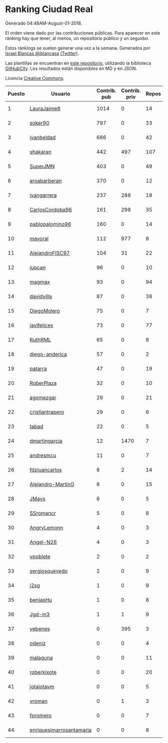 # Ranking Ciudad Real

Generado 04:48AM-August-01-2018.

El orden viene dado por las contribuciones públicas. Para aparecer en este ránking hay que tener, al menos, un repositorio público y un seguidor.

Estos ránkings se suelen generar una vez a la semana. Generados por [Israel Blancas @iblancasa](https://github.com/iblancasa/) [(Twitter)](https://twitter.com/iblancasa).

Las plantillas se encuentran en [este repositorio](https://github.com/iblancasa/GH-Spanish-Ranking), utilizando la biblioteca [GitHubCity](https://github.com/iblancasa/GitHubCity). Los resultados están disponibles en MD y en JSON.

Licencia [Creative Commons](https://creativecommons.org/licenses/by/4.0/).

| Puesto   |  Usuario  | Contrib. pub | Contrib. priv |Repos| Followers | Desde |  Avatar  |
|----------|-----------|--------------|---------------|-----|-----------|-------|----------|
|1|[LauraJaime8](https://github.com/LauraJaime8)|1014|0|14|6|2016-09-27|![LauraJaime8]()|
|2|[soker90](https://github.com/soker90)|797|0|33|5|2014-08-03|![soker90]()|
|3|[ivanbeldad](https://github.com/ivanbeldad)|686|0|42|19|2014-12-27|![ivanbeldad]()|
|4|[shakaran](https://github.com/shakaran)|442|497|107|26|2008-06-19|![shakaran]()|
|5|[SuperJMN](https://github.com/SuperJMN)|403|0|49|39|2012-12-23|![SuperJMN]()|
|6|[aroabarberan](https://github.com/aroabarberan)|370|0|12|2|2016-07-02|![aroabarberan]()|
|7|[ivangarrera](https://github.com/ivangarrera)|237|288|18|2|2015-12-11|![ivangarrera]()|
|8|[CarlosCordoba96](https://github.com/CarlosCordoba96)|161|298|35|21|2016-09-28|![CarlosCordoba96]()|
|9|[pablopalomino96](https://github.com/pablopalomino96)|160|0|14|4|2016-10-06|![pablopalomino96]()|
|10|[mayoral](https://github.com/mayoral)|112|977|8|31|2008-04-06|![mayoral]()|
|11|[AlejandroFISC97](https://github.com/AlejandroFISC97)|104|31|22|9|2017-02-19|![AlejandroFISC97]()|
|12|[jupcan](https://github.com/jupcan)|96|0|10|2|2016-12-08|![jupcan]()|
|13|[magmax](https://github.com/magmax)|93|0|94|41|2011-01-26|![magmax]()|
|14|[davidvilla](https://github.com/davidvilla)|87|0|38|17|2011-06-08|![davidvilla]()|
|15|[DiegoMolero](https://github.com/DiegoMolero)|75|0|7|8|2015-09-28|![DiegoMolero]()|
|16|[javifelices](https://github.com/javifelices)|73|0|77|16|2013-02-24|![javifelices]()|
|17|[RuthRML](https://github.com/RuthRML)|65|0|8|7|2016-09-28|![RuthRML]()|
|18|[diego-anderica](https://github.com/diego-anderica)|57|0|2|5|2016-09-20|![diego-anderica]()|
|19|[patarra](https://github.com/patarra)|47|0|19|5|2012-09-04|![patarra]()|
|20|[RoberPlaza](https://github.com/RoberPlaza)|32|0|10|5|2018-02-19|![RoberPlaza]()|
|21|[agomezgar](https://github.com/agomezgar)|29|0|21|17|2015-02-18|![agomezgar]()|
|22|[cristiantrapero](https://github.com/cristiantrapero)|29|0|6|2|2017-08-24|![cristiantrapero]()|
|23|[tabad](https://github.com/tabad)|22|0|5|5|2012-08-20|![tabad]()|
|24|[dmartingarcia](https://github.com/dmartingarcia)|12|1470|7|10|2015-03-16|![dmartingarcia]()|
|25|[andresmcu](https://github.com/andresmcu)|11|0|7|2|2014-04-01|![andresmcu]()|
|26|[fdzjuancarlos](https://github.com/fdzjuancarlos)|6|2|14|2|2013-09-27|![fdzjuancarlos]()|
|27|[Alejandro-MartinG](https://github.com/Alejandro-MartinG)|6|0|15|6|2015-09-05|![Alejandro-MartinG]()|
|28|[JMavs](https://github.com/JMavs)|6|0|5|6|2015-09-11|![JMavs]()|
|29|[SSromancr](https://github.com/SSromancr)|5|0|8|3|2017-02-27|![SSromancr]()|
|30|[AngryLemonn](https://github.com/AngryLemonn)|4|0|3|9|2014-02-19|![AngryLemonn]()|
|31|[Angel-N26](https://github.com/Angel-N26)|4|0|3|2|2017-09-27|![Angel-N26]()|
|32|[vpoblete](https://github.com/vpoblete)|2|0|2|3|2012-08-23|![vpoblete]()|
|33|[sergiosquevedo](https://github.com/sergiosquevedo)|2|0|9|15|2012-04-28|![sergiosquevedo]()|
|34|[j2sg](https://github.com/j2sg)|1|0|9|2|2011-03-18|![j2sg]()|
|35|[benjasHu](https://github.com/benjasHu)|1|0|8|3|2014-09-28|![benjasHu]()|
|36|[Jgd-m3](https://github.com/Jgd-m3)|1|1|9|2|2017-03-21|![Jgd-m3]()|
|37|[yebenes](https://github.com/yebenes)|0|395|3|18|2011-10-08|![yebenes]()|
|38|[odeniz](https://github.com/odeniz)|0|0|4|2|2013-02-19|![odeniz]()|
|39|[malaguna](https://github.com/malaguna)|0|0|11|2|2012-03-21|![malaguna]()|
|40|[roberkixote](https://github.com/roberkixote)|0|0|20|4|2011-02-10|![roberkixote]()|
|41|[jotajotavm](https://github.com/jotajotavm)|0|0|5|59|2013-12-10|![jotajotavm]()|
|42|[vroman](https://github.com/vroman)|0|1|3|8|2009-01-09|![vroman]()|
|43|[fpromero](https://github.com/fpromero)|0|0|7|2|2014-11-06|![fpromero]()|
|44|[enriquesimarrosantamaria](https://github.com/enriquesimarrosantamaria)|0|0|8|6|2015-10-19|![enriquesimarrosantamaria]()|

